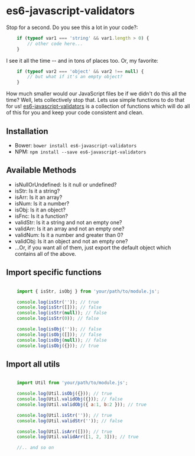 # es6-javascript-validators #

Stop for a second. Do you see this a lot in your code?:

```js
	if (typeof var1 === 'string' && var1.length > 0) {
		// other code here...
	}
```

I see it all the time -- and in tons of places too. Or, my favorite:

```js
	if (typeof var2 === 'object' && var2 !== null) {
		// but what if it's an empty object?
	}
```

How much smaller would our JavaScript files be if we didn't do this all the time? Well, lets collectively stop that. Lets use simple functions to do that for us! [es6-javascript-validators](https://github.com/tsteuwer/es6-javascript-validators) is a collection of functions which will do all of this for you and keep your code consistent and clean.

## Installation ##

- Bower: `bower install es6-javascript-validators`
- NPM: `npm install --save es6-javascript-validators`

## Available Methods ##
- isNullOrUndefined: Is it null or undefined?
- isStr: Is it a string?
- isArr: Is it an array?
- isNum: Is it a number?
- isObj: Is it an object?
- isFnc: Is it a function?
- validStr: Is it a string and not an empty one?
- validArr: Is it an array and not an empty one?
- validNum: Is it a number and greater than 0?
- validObj: Is it an object and not an empty one?
- ...Or, if you want all of them, just export the default object which contains all of the above.

## Import specific functions ##
```js

	import { isStr, isObj } from 'your/path/to/module.js';

	console.log(isStr('')); // true
	console.log(isStr([])); // false
	console.log(isStr(null)); // false
	console.log(isStr(0)); // false

	console.log(isObj('')); // false
	console.log(isObj([])); // false
	console.log(isObj(null)); // false
	console.log(isObj({})); // true
```

## Import all utils ##
```js

	import Util from 'your/path/to/module.js';

	console.log(Util.isObj({})); // true
	console.log(Util.validObj({})); // false
	console.log(Util.validObj({ a:1, b:2 })); // true

	console.log(Util.isStr('')); // true
	console.log(Util.validStr('')); // false

	console.log(Util.isArr([])); // true
	console.log(Util.validArr([1, 2, 3])); // true

	//.. and so on
```
